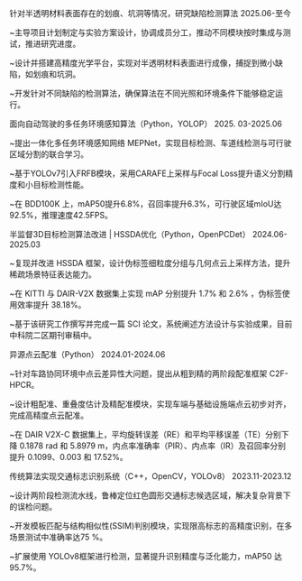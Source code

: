 针对半透明材料表面存在的划痕、坑洞等情况，研究缺陷检测算法                            2025.06-至今

~主导项目计划制定与实验方案设计，协调成员分工，推动不同模块按时集成与测试，推进研究进度。

~设计并搭建高精度光学平台，实现对半透明材料表面进行成像，捕捉到微小缺陷，如划痕和坑洞。

~开发针对不同缺陷的检测算法，确保算法在不同光照和环境条件下能够稳定运行。

面向自动驾驶的多任务环境感知算法（Python，YOLOP）                                 2025. 03-2025.06

~提出一体化多任务环境感知网络 MEPNet，实现目标检测、车道线检测与可行驶区域分割的联合学习。

~基于YOLOv7引入FRFB模块，采用CARAFE上采样与Focal Loss提升语义分割精度和小目标检测性能。

~在 BDD100K 上，mAP50提升6.8%，召回率提升6.3%，可行驶区域mIoU达92.5%，推理速度42.5FPS。

半监督3D目标检测算法改进 | HSSDA优化（Python，OpenPCDet）                       2024.06-2025.03

~复现并改进 HSSDA 框架，设计伪标签细粒度分组与几何点云上采样方法，提升稀疏场景特征表达能力。

~在 KITTI 与 DAIR-V2X 数据集上实现 mAP 分别提升 1.7% 和 2.6% ，伪标签使用效率提升 38.18%。

~基于该研究工作撰写并完成一篇 SCI 论文，系统阐述方法设计与实验成果，目前中科院二区期刊审稿中。

异源点云配准（Python）                                                             2024.01-2024.06

~针对车路协同环境中点云差异性大问题，提出从粗到精的两阶段配准框架 C2F-HPCR。

~设计粗配准、重叠度估计及精配准模块，实现车端与基础设施端点云初步对齐，完成高精度点云配准。

~在 DAIR V2X-C 数据集上，平均旋转误差（RE）和平均平移误差（TE）分别下降 0.1878 rad 和 5.8979 m，内点率准确率（PIR）、内点率（IR）及召回率分别提升 0.1099、0.003 和 17.52%。

传统算法实现交通标志识别系统（C++，OpenCV，YOLOv8）                             2023.11-2023.12

~设计两阶段检测流水线，鲁棒定位红色圆形交通标志候选区域，解决复杂背景下的误检问题。

~开发模板匹配与结构相似性(SSIM)判别模块，实现限高标志的高精度识别，在多场景测试中准确率达75 %。

~扩展使用 YOLOv8框架进行检测，显著提升识别精度与泛化能力，mAP50 达 95.7%。

